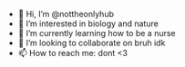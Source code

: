 - 👋 Hi, I’m @nottheonlyhub
- 👀 I’m interested in biology and nature
- 🌱 I’m currently learning how to be a nurse
- 💞️ I’m looking to collaborate on bruh idk
- 📫 How to reach me: dont <3 

<!---
nottheonlyhub/nottheonlyhub is a ✨ special ✨ repository because its `README.md` (this file) appears on your GitHub profile.
You can click the Preview link to take a look at your changes.
--->
